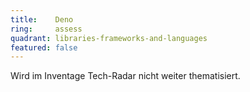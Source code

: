 ```yaml
---
title:    Deno  
ring:     assess  
quadrant: libraries-frameworks-and-languages
featured: false
---
```


Wird im Inventage Tech-Radar nicht weiter thematisiert.
